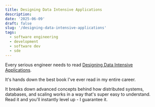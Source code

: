```yaml
---
title: Designing Data Intensive Applications
description: 
date: '2025-06-09'
draft: false
slug: '/designing-data-intensive-applications'
tags:
  - software engineering
  - development
  - software dev
  - sde
---
```


Every serious engineer needs to read [Designing Data Intensive Applications](https://www.amazon.com/Designing-Data-Intensive-Applications-Reliable-Maintainable/dp/1449373321).

It's hands down the best book I've ever read in my entire career.

It breaks down advanced concepts behind how distributed systems, databases, and scaling works in a way that's super easy to understand.
Read it and you'll instantly level up - I guarantee it.
